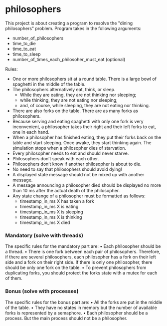 # philosophers

This project is about creating a program to resolve the "dining philosophers" problem.
Program takes in the following arguments: 
* number_of_philosophers
* time_to_die
* time_to_eat
* time_to_sleep
* number_of_times_each_philosoher_must_eat (optional)

Rules:
* One or more philosophers sit at a round table. There is a large bowl of spaghetti in the middle of the table.
* The philosophers alternatively eat, think, or sleep.
  * While they are eating, they are not thinking nor sleeping;
  * while thinking, they are not eating nor sleeping;
  * and, of course, while sleeping, they are not eating nor thinking.
* There are also forks on the table. There are as many forks as philosophers.
* Because serving and eating spaghetti with only one fork is very inconvenient, a philosopher takes their right and their left forks to eat, one in each hand.
* When a philosopher has finished eating, they put their forks back on the table and start sleeping. Once awake, they start thinking again. The simulation stops when a philosopher dies of starvation.
* Every philosopher needs to eat and should never starve.
* Philosophers don’t speak with each other.
* Philosophers don’t know if another philosopher is about to die.
* No need to say that philosophers should avoid dying!
* A displayed state message should not be mixed up with another message.
* A message announcing a philosopher died should be displayed no more than 10 ms after the actual death of the philosopher.
* Any state change of a philosopher must be formatted as follows:
  * timestamp_in_ms X has taken a fork
  * timestamp_in_ms X is eating
  * timestamp_in_ms X is sleeping
  * timestamp_in_ms X is thinking
  * timestamp_in_ms X died

### Mandatory (solve with threads)
The specific rules for the mandatory part are:
• Each philosopher should be a thread.
• There is one fork between each pair of philosophers. Therefore, if there are several philosophers, each philosopher has a fork on their left side and a fork on their right
side. If there is only one philosopher, there should be only one fork on the table.
• To prevent philosophers from duplicating forks, you should protect the forks state with a mutex for each of them.

### Bonus (solve with processes)
The specific rules for the bonus part are:
• All the forks are put in the middle of the table.
• They have no states in memory but the number of available forks is represented by a semaphore.
• Each philosopher should be a process. But the main process should not be a philosopher.
